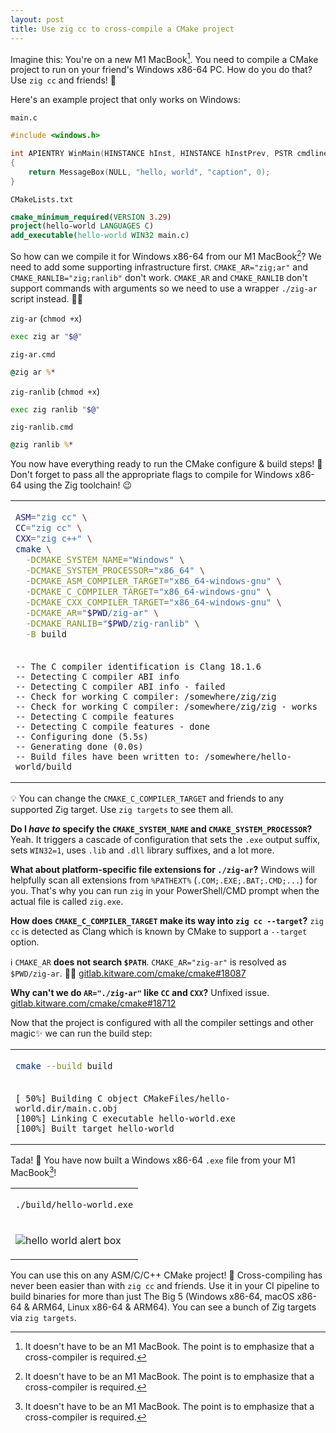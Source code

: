 ```yaml
---
layout: post
title: Use zig cc to cross-compile a CMake project
---
```


Imagine this: You're on a new M1 MacBook[^1]. You need to compile a CMake project to run on your friend's Windows x86-64 PC. How do you do that? Use `zig cc` and friends! 🚀

Here's an example project that only works on Windows:

<div><code>main.c</code></div>

```c
#include <windows.h>

int APIENTRY WinMain(HINSTANCE hInst, HINSTANCE hInstPrev, PSTR cmdline, int cmdshow)
{
    return MessageBox(NULL, "hello, world", "caption", 0);
}
```

<div><code>CMakeLists.txt</code></div>

```cmake
cmake_minimum_required(VERSION 3.29)
project(hello-world LANGUAGES C)
add_executable(hello-world WIN32 main.c)
```

So how can we compile it for Windows x86-64 from our M1 MacBook[^1]? We need to add some supporting infrastructure first. `CMAKE_AR="zig;ar"` and `CMAKE_RANLIB="zig;ranlib"` don't work. `CMAKE_AR` and `CMAKE_RANLIB` don't support commands with arguments so we need to use a wrapper `./zig-ar` script instead. 🤷‍♀️

<div><code>zig-ar</code> (<code>chmod +x</code>)</div>

```sh
exec zig ar "$@"
```

<div><code>zig-ar.cmd</code></div>

```cmd
@zig ar %*
```

<div><code>zig-ranlib</code> (<code>chmod +x</code>)</div>

```sh
exec zig ranlib "$@"
```

<div><code>zig-ranlib.cmd</code></div>

```cmd
@zig ranlib %*
```

You now have everything ready to run the CMake configure & build steps! 🎉 Don't forget to pass all the appropriate flags to compile for Windows x86-64 using the Zig toolchain! 😉

<table><td>

```sh
ASM="zig cc" \
CC="zig cc" \
CXX="zig c++" \
cmake \
  -DCMAKE_SYSTEM_NAME="Windows" \
  -DCMAKE_SYSTEM_PROCESSOR="x86_64" \
  -DCMAKE_ASM_COMPILER_TARGET="x86_64-windows-gnu" \
  -DCMAKE_C_COMPILER_TARGET="x86_64-windows-gnu" \
  -DCMAKE_CXX_COMPILER_TARGET="x86_64-windows-gnu" \
  -DCMAKE_AR="$PWD/zig-ar" \
  -DCMAKE_RANLIB="$PWD/zig-ranlib" \
  -B build
```

<tr><td>

```
-- The C compiler identification is Clang 18.1.6
-- Detecting C compiler ABI info
-- Detecting C compiler ABI info - failed
-- Check for working C compiler: /somewhere/zig/zig
-- Check for working C compiler: /somewhere/zig/zig - works
-- Detecting C compile features
-- Detecting C compile features - done
-- Configuring done (5.5s)
-- Generating done (0.0s)
-- Build files have been written to: /somewhere/hello-world/build
```

</table>

💡 You can change the `CMAKE_C_COMPILER_TARGET` and friends to any supported Zig target. Use `zig targets` to see them all.

**Do I _have to_ specify the `CMAKE_SYSTEM_NAME` and `CMAKE_SYSTEM_PROCESSOR`?** Yeah. It triggers a cascade of configuration that sets the `.exe` output suffix, sets `WIN32=1`, uses `.lib` and `.dll` library suffixes, and a lot more.

**What about platform-specific file extensions for `./zig-ar`?** Windows will helpfully scan all extensions from `%PATHEXT%` (`.COM;.EXE;.BAT;.CMD;...`) for you. That's why you can run `zig` in your PowerShell/CMD prompt when the actual file is called `zig.exe`.

**How does `CMAKE_C_COMPILER_TARGET` make its way into `zig cc --target`?** `zig cc` is detected as Clang which is known by CMake to support a `--target` option.

ℹ `CMAKE_AR` **does not search `$PATH`**. `CMAKE_AR="zig-ar"` is resolved as `$PWD/zig-ar`. 🤷‍♀️ [gitlab.kitware.com/cmake/cmake#18087](https://gitlab.kitware.com/cmake/cmake/-/issues/18087)

**Why can't we do `AR="./zig-ar"` like `CC` and `CXX`?** Unfixed issue. [gitlab.kitware.com/cmake/cmake#18712](https://gitlab.kitware.com/cmake/cmake/-/issues/18712)

Now that the project is configured with all the compiler settings and other magic✨ we can run the build step:

<table><td>

```sh
cmake --build build
```

<tr><td>

```
[ 50%] Building C object CMakeFiles/hello-world.dir/main.c.obj
[100%] Linking C executable hello-world.exe
[100%] Built target hello-world
```

</table>

Tada! 🥳 You have now built a Windows x86-64 `.exe` file from your M1 MacBook[^1]!

<table><td>

```sh
./build/hello-world.exe
```

<tr><td>

![hello world alert box](https://i.imgur.com/3zZNPML.png)

</table>

You can use this on any ASM/C/C++ CMake project! 🚀 Cross-compiling has never been easier than with `zig cc` and friends. Use it in your CI pipeline to build binaries for more than just The Big 5 (Windows x86-64, macOS x86-64 & ARM64, Linux x86-64 & ARM64). You can see a bunch of Zig targets via `zig targets`.

[^1]: It doesn't have to be an M1 MacBook. The point is to emphasize that a cross-compiler is required.

